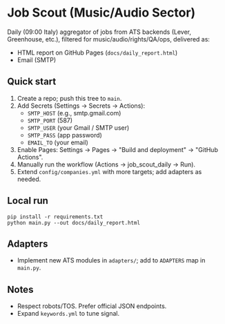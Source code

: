 # Job Scout (Music/Audio Sector)

Daily (09:00 Italy) aggregator of jobs from ATS backends (Lever, Greenhouse, etc.), filtered for music/audio/rights/QA/ops, delivered as:
- HTML report on GitHub Pages (`docs/daily_report.html`)
- Email (SMTP)

## Quick start
1. Create a repo; push this tree to `main`.
2. Add Secrets (Settings → Secrets → Actions):
   - `SMTP_HOST` (e.g., smtp.gmail.com)
   - `SMTP_PORT` (587)
   - `SMTP_USER` (your Gmail / SMTP user)
   - `SMTP_PASS` (app password)
   - `EMAIL_TO` (your email)
3. Enable Pages: Settings → Pages → "Build and deployment" → "GitHub Actions".
4. Manually run the workflow (Actions → job_scout_daily → Run).
5. Extend `config/companies.yml` with more targets; add adapters as needed.

## Local run
```
pip install -r requirements.txt
python main.py --out docs/daily_report.html
```

## Adapters
- Implement new ATS modules in `adapters/`; add to `ADAPTERS` map in `main.py`.

## Notes
- Respect robots/TOS. Prefer official JSON endpoints.
- Expand `keywords.yml` to tune signal.
